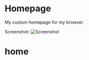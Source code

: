 # Homepage
My custom homepage for my browser.

Screenshot:
![Screenshot](homepage-screenshot.png)
# home
